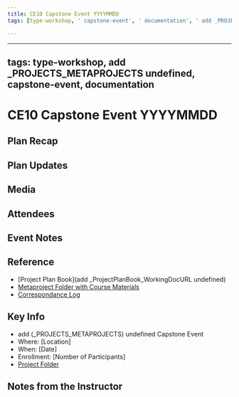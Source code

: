 ```yaml
---
title: CE10 Capstone Event YYYYMMDD
tags: [type-workshop, ' capstone-event', ' documentation', ' add _PROJECTS_METAPROJECTS undefined']

---
```


---
tags: type-workshop, add _PROJECTS_METAPROJECTS undefined, capstone-event, documentation
---

#  CE10 Capstone Event YYYYMMDD

## Plan Recap 

## Plan Updates 

## Media 

## Attendees

## Event Notes 

## Reference

* [Project Plan Book](add _ProjectPlanBook_WorkingDocURL undefined)
* [Metaproject Folder with Course Materials](https://drive.google.com/drive/folders/1diSa_tXPrPCznus91w1n1DBi9FJWzgYQ)
* [Correspondance Log](https://drive.google.com/drive/folders/1zFiJfdCBrkA3hjB2xIthkItVTtBJhNgH?usp=drive_link)


## Key Info
- add (_PROJECTS_METAPROJECTS) undefined Capstone Event
- Where: [Location]
- When: [Date]
- Enrollment: [Number of Participants]
- [Project Folder]()

## Notes from the Instructor